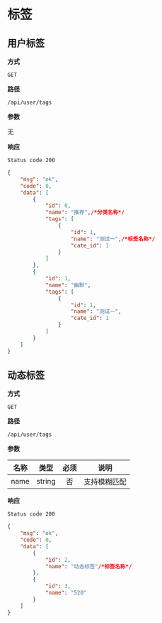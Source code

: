 # 标签

## 用户标签

**方式**

`GET`

**路径**

`/api/user/tags`

**参数**

无

**响应**

`Status code 200`

```json
{
    "msg": "ok",
    "code": 0,
    "data": [
        {
            "id": 0,
            "name": "推荐",/*分类名称*/
            "tags": [
                {
                    "id": 1,
                    "name": "测试一",/*标签名称*/
                    "cate_id": 1
                }
            ]
        },
        {
            "id": 1,
            "name": "幽默",
            "tags": [
                {
                    "id": 1,
                    "name": "测试一",
                    "cate_id": 1
                }
            ]
        }
    ]
}
```

## 动态标签

**方式**

`GET`

**路径**

`/api/user/tags`

**参数**

| 名称  |  类型  | 必须 |              说明              |
| :---: | :----: | :--: | :----------------------------: |
| name | string |  否  | 支持模糊匹配 |

**响应**

`Status code 200`

```json
{
    "msg": "ok",
    "code": 0,
    "data": [
        {
            "id": 2,
            "name": "动态标签"/*标签名称*/
        },
        {
            "id": 3,
            "name": "520"
        }
    ]
}
```